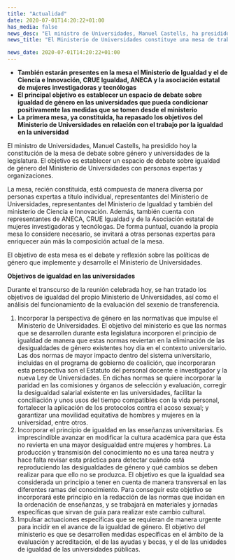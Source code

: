 ```yaml
---
title: "Actualidad"
date: 2020-07-01T14:20:22+01:00
has_media: false
news_desc: "El ministro de Universidades, Manuel Castells, ha presidido hoy la constitución de la mesa de debate sobre género y universidades de la legislatura. El objetivo es establecer un espacio de debate sobre igualdad de género del Ministerio de Universidades con personas expertas y organizaciones."
news_title: "El Ministerio de Universidades constituye una mesa de trabajo con el objetivo de hacer efectiva la igualdad de género en el ámbito universitario"

news_date: 2020-07-01T14:20:22+01:00
---
```

<ul>
<li><b>Tambi&eacute;n estar&aacute;n presentes en la mesa el Ministerio de Igualdad y el de Ciencia e Innovaci&oacute;n, CRUE Igualdad, ANECA y la asociaci&oacute;n estatal de mujeres investigadoras y tecn&oacute;logas</b></li>
<li><b>El principal objetivo es establecer un espacio de debate sobre igualdad de g&eacute;nero en las universidades que pueda condicionar positivamente las medidas que se tomen desde el ministerio</b></li>
<li><b>La primera mesa, ya constituida, ha repasado los objetivos del Ministerio de Universidades en relaci&oacute;n con el trabajo por la igualdad en la universidad</b></li>
</ul>
<p>El ministro de Universidades, Manuel Castells, ha presidido hoy la constituci&oacute;n de la mesa de debate sobre g&eacute;nero y universidades de la legislatura. El objetivo es establecer un espacio de debate sobre igualdad de g&eacute;nero del Ministerio de Universidades con personas expertas y organizaciones.</p>
<p>La mesa, reci&eacute;n constituida, est&aacute; compuesta de manera diversa por personas expertas a t&iacute;tulo individual, representantes del Ministerio de Universidades, representantes del Ministerio de Igualdad y tambi&eacute;n del ministerio de Ciencia e Innovaci&oacute;n. Adem&aacute;s, tambi&eacute;n cuenta con representantes de ANECA, CRUE Igualdad y de la Asociaci&oacute;n estatal de mujeres investigadoras y tecn&oacute;logas. De forma puntual, cuando la propia mesa lo considere necesario, se invitar&aacute; a otras personas expertas para enriquecer a&uacute;n m&aacute;s la composici&oacute;n actual de la mesa.</p>
<p>El objetivo de esta mesa es el debate y reflexi&oacute;n sobre las pol&iacute;ticas de g&eacute;nero que implemente y desarrolle el Ministerio de Universidades.</p>
<p><b>Objetivos de igualdad en las universidades</b></p>
<p>Durante el transcurso de la reuni&oacute;n celebrada hoy, se han tratado los objetivos de igualdad del propio Ministerio de Universidades, as&iacute; como el an&aacute;lisis del funcionamiento de la evaluaci&oacute;n del sexenio de transferencia.</p>
<ol>
<li>Incorporar la perspectiva de g&eacute;nero en las normativas que impulse el Ministerio de Universidades. El objetivo del ministerio es que las normas que se desarrollen durante esta legislatura incorporen el principio de igualdad de manera que estas normas reviertan en la eliminaci&oacute;n de las desigualdades de g&eacute;nero existentes hoy d&iacute;a en el contexto universitario. Las dos normas de mayor impacto dentro del sistema universitario, incluidas en el programa de gobierno de coalici&oacute;n, que incorporaran esta perspectiva son el Estatuto del personal docente e investigador y la nueva Ley de Universidades. En dichas normas se quiere incorporar la paridad en las comisiones y &oacute;rganos de selecci&oacute;n y evaluaci&oacute;n, corregir la desigualdad salarial existente en las universidades, facilitar la conciliaci&oacute;n y unos usos del tiempo compatibles con la vida personal, fortalecer la aplicaci&oacute;n de los protocolos contra el acoso sexual; y garantizar una movilidad equitativa de hombres y mujeres en la universidad, entre otros.</li>
<li>Incorporar el principio de igualdad en las ense&ntilde;anzas universitarias. Es imprescindible avanzar en modificar la cultura acad&eacute;mica para que &eacute;sta no revierta en una mayor desigualdad entre mujeres y hombres. La producci&oacute;n y transmisi&oacute;n del conocimiento no es una tarea neutra y hace falta revisar esta pr&aacute;ctica para detectar cu&aacute;ndo est&aacute; reproduciendo las desigualdades de g&eacute;nero y qu&eacute; cambios se deben realizar para que ello no se produzca. El objetivo es que la igualdad sea considerada un principio a tener en cuenta de manera transversal en las diferentes ramas del conocimiento. Para conseguir este objetivo se incorporar&aacute; este principio en la redacci&oacute;n de las normas que incidan en la ordenaci&oacute;n de ense&ntilde;anzas, y se trabajar&aacute; en materiales y jornadas espec&iacute;ficas que sirvan de gu&iacute;a para realizar este cambio cultural.</li>
<li>Impulsar actuaciones espec&iacute;ficas que se requieran de manera urgente para incidir en el avance de la igualdad de g&eacute;nero. El objetivo del ministerio es que se desarrollen medidas espec&iacute;ficas en el &aacute;mbito de la evaluaci&oacute;n y acreditaci&oacute;n, el de las ayudas y becas, y el de las unidades de igualdad de las universidades p&uacute;blicas.</li>
</ol>